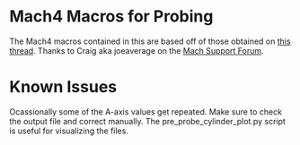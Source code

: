 # Mach4 Macros for Probing
The Mach4 macros contained in this are based off of those obtained on [this
thread](http://www.cncsoftwaretools.com/forum/viewtopic.php?f=4&t=336).
Thanks to Craig aka joeaverage on the [Mach Support Forum](machsupport.com/forum).

# Known Issues
Ocassionally some of the A-axis values get repeated. Make sure to check
the output file and correct manually. The pre_probe_cylinder_plot.py
script is useful for visualizing the files.
